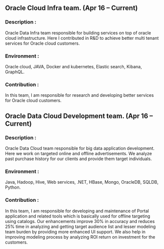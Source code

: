 ## Oracle Cloud Infra team.  (Apr 16 – Current)
### Description    :  
Oracle Data Infra team responsible for building services on top of oracle cloud infrastructure. Here I contributed in R&D to achieve better multi tenant services for Oracle cloud customers.
### Environment :  
Oracle cloud, JAVA, Docker and kubernetes, Elastic search, Kibana, GraphQL.
### Contribution  : 
In this team, I am responsible for research and developing better services for Oracle cloud customers.

## Oracle Data Cloud Development team.  (Apr 16 – Current)
### Description    :  
Oracle Data Cloud team responsible for big data application development. Here we work on targeted 
online and offline advertisements. We analyze past purchase history for our clients and provide them       target individuals.
### Environment :  
Java, Hadoop, Hive, Web services, .NET, HBase, Mongo, OracleDB, SQLDB, Python.
### Contribution  : 
In this team, I am responsible for developing and maintenance of Portal application and related tools 
which is basically used for offline targeting using catalogs. Our enhancements improve 30% in accuracy and reduces 25% time in analyzing and getting target audience list and lesser modeling team burden by providing more enhanced UI support. We also help in improving modeling process by analyzing ROI return on investment for the customers.
